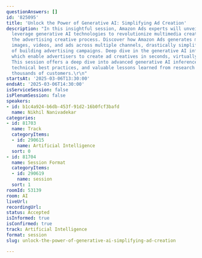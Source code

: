 ```yaml
---
questionAnswers: []
id: '825095'
title: 'Unlock the Power of Generative AI: Simplifying Ad Creation'
description: "In this insightful session, Amazon Ads experts will unveil how they
  leverage generative AI technologies to revolutionize multimedia creation, and elevate
  the advertising creative process. Discover how Amazon Ads generates millions of
  images, videos, and ads across multiple channels, drastically simplifying the experience
  of building advertising campaigns. Deep dive in the generative AI inference processes
  which enable advertisers to create ad creatives in seconds, virtually at no cost.
  This session offers a deep dive into advanced generative AI inference use cases,
  technical best practices, and valuable lessons learned from research and serving
  thousands of customers.\r\n"
startsAt: '2025-03-06T13:30:00'
endsAt: '2025-03-06T14:30:00'
isServiceSession: false
isPlenumSession: false
speakers:
- id: b1c4a924-b6db-453f-91d2-16b0fcf3bafd
  name: Nikhil Nanivadekar
categories:
- id: 81703
  name: Track
  categoryItems:
  - id: 290615
    name: Artificial Intelligence
  sort: 0
- id: 81704
  name: Session Format
  categoryItems:
  - id: 290619
    name: session
  sort: 1
roomId: 53139
room: AI
liveUrl:
recordingUrl:
status: Accepted
isInformed: true
isConfirmed: true
track: Artificial Intelligence
format: session
slug: unlock-the-power-of-generative-ai-simplifying-ad-creation

---
```

